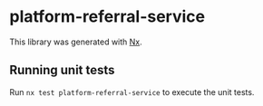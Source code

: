 # platform-referral-service

This library was generated with [Nx](https://nx.dev).

## Running unit tests

Run `nx test platform-referral-service` to execute the unit tests.
